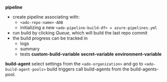 **pipeline**
+ create pipeline associating with:
    + `<ado-repo-name>-ADB`
    + initializing a new `<ado-pipeline-build-df> = azure-pipelines.yml`
+ run build by clicking *Queue*, which will build the last repo commit
+ the build progress can be tracked in
    + logs
    + summary
    + tests
**custom-build-variable**
**secret-variable**
**environment-variable**

**build-agent**
select settings from the `<ado-organization>` and go to `<ado-build-agent-pools>`
build triggers call build-agents from the build-agents-pool.